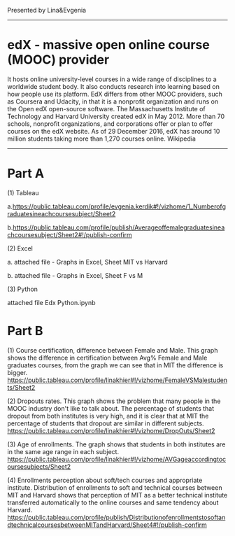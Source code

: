 
Presented by Lina&Evgenia
_____________________________________________________________________________________________________

# edX - massive open online course (MOOC) provider
It hosts online university-level courses in a wide range of disciplines to a worldwide student body. It also conducts research into learning based on how people use its platform. EdX differs from other MOOC providers, such as Coursera and Udacity, in that it is a nonprofit organization and runs on the Open edX open-source software. The Massachusetts Institute of Technology and Harvard University created edX in May 2012. More than 70 schools, nonprofit organizations, and corporations offer or plan to offer courses on the edX website. As of 29 December 2016, edX has around 10 million students taking more than 1,270 courses online. Wikipedia
_____________________________________________________________________________________________________

# Part A

(1) Tableau

a.https://public.tableau.com/profile/evgenia.kerdik#!/vizhome/1_Numberofgraduatesineachcoursesubject/Sheet2

b.https://public.tableau.com/profile/publish/Averageoffemalegraduatesineachcoursesubject/Sheet2#!/publish-confirm

(2) Excel

a. attached file - Graphs in Excel, Sheet MIT vs Harvard

b. attached file - Graphs in Excel, Sheet F vs M

(3) Python

attached file Edx Python.ipynb

# Part B

(1) Course certification, difference between Female and Male. 
This graph shows the difference in certification between Avg% Female and Male graduates courses, from the graph we can see that in MIT the difference is bigger. https://public.tableau.com/profile/linakhier#!/vizhome/FemaleVSMalestudents/Sheet2

(2) Dropouts rates.
This graph shows the problem that many people in the MOOC industry don't like to talk about. The percentage of students that dropout from both institutes is very high, and it is clear that at MIT the percentage of students that dropout are similar in different subjects. https://public.tableau.com/profile/linakhier#!/vizhome/DropOuts/Sheet2

(3) Age of enrollments.
The graph shows that students in both institutes are in the same age range in each subject.
https://public.tableau.com/profile/linakhier#!/vizhome/AVGageaccordingtocoursesubjects/Sheet2

(4) Enrollments perception about soft/tech courses and appropriate institute. 
Distribution of enrollments to soft and technical courses between MIT and Harvard shows that perception of MIT as a better technical institute transferred automatically to the online courses and same tendency about Harvard. 
https://public.tableau.com/profile/publish/DistributionofenrollmentstosoftandtechnicalcoursesbetweenMITandHarvard/Sheet4#!/publish-confirm







